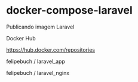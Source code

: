 # docker-compose-laravel
Publicando imagem Laravel

Docker Hub

https://hub.docker.com/repositories


felipebuch / laravel_app

felipebuch / laravel_nginx
